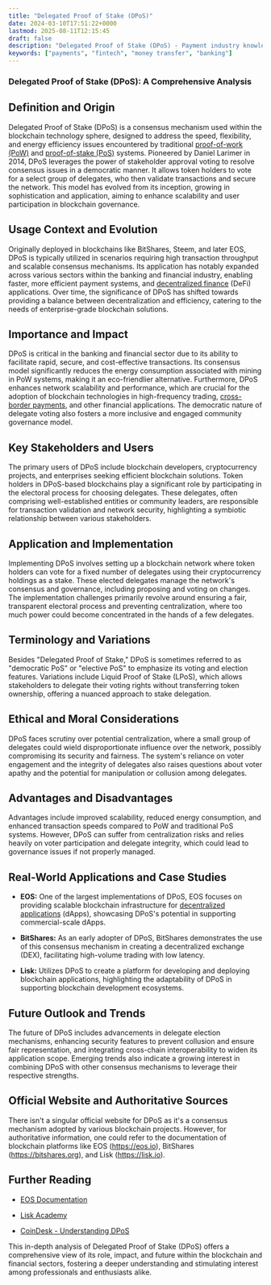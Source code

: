 ```yaml
---
title: "Delegated Proof of Stake (DPoS)"
date: 2024-03-10T17:51:22+0000
lastmod: 2025-08-11T12:15:45
draft: false
description: "Delegated Proof of Stake (DPoS) - Payment industry knowledge and insights"
keywords: ["payments", "fintech", "money transfer", "banking"]
---
```


### Delegated Proof of Stake (DPoS): A Comprehensive Analysis

## Definition and Origin

Delegated Proof of Stake (DPoS) is a consensus mechanism used within the blockchain technology sphere, designed to address the speed, flexibility, and energy efficiency issues encountered by traditional [proof-of-work (PoW)](https://faisalkhanllc.xyz/resources/payments-wiki/p/proof-of-work-pow/) and [proof-of-stake (PoS)](https://faisalkhanllc.xyz/resources/payments-wiki/p/proof-of-stake-pos/) systems. Pioneered by Daniel Larimer in 2014, DPoS leverages the power of stakeholder approval voting to resolve consensus issues in a democratic manner. It allows token holders to vote for a select group of delegates, who then validate transactions and secure the network. This model has evolved from its inception, growing in sophistication and application, aiming to enhance scalability and user participation in blockchain governance.

## Usage Context and Evolution

Originally deployed in blockchains like BitShares, Steem, and later EOS, DPoS is typically utilized in scenarios requiring high transaction throughput and scalable consensus mechanisms. Its application has notably expanded across various sectors within the banking and financial industry, enabling faster, more efficient payment systems, and [decentralized finance](https://faisalkhanllc.xyz/resources/payments-wiki/d/decentralized-finance-defi/) (DeFi) applications. Over time, the significance of DPoS has shifted towards providing a balance between decentralization and efficiency, catering to the needs of enterprise-grade blockchain solutions.

## Importance and Impact

DPoS is critical in the banking and financial sector due to its ability to facilitate rapid, secure, and cost-effective transactions. Its consensus model significantly reduces the energy consumption associated with mining in PoW systems, making it an eco-friendlier alternative. Furthermore, DPoS enhances network scalability and performance, which are crucial for the adoption of blockchain technologies in high-frequency trading, [cross-border payments](https://faisalkhanllc.xyz/resources/payments-wiki/c/cross-border-payments/), and other financial applications. The democratic nature of delegate voting also fosters a more inclusive and engaged community governance model.

## Key Stakeholders and Users

The primary users of DPoS include blockchain developers, cryptocurrency projects, and enterprises seeking efficient blockchain solutions. Token holders in DPoS-based blockchains play a significant role by participating in the electoral process for choosing delegates. These delegates, often comprising well-established entities or community leaders, are responsible for transaction validation and network security, highlighting a symbiotic relationship between various stakeholders.

## Application and Implementation

Implementing DPoS involves setting up a blockchain network where token holders can vote for a fixed number of delegates using their cryptocurrency holdings as a stake. These elected delegates manage the network's consensus and governance, including proposing and voting on changes. The implementation challenges primarily revolve around ensuring a fair, transparent electoral process and preventing centralization, where too much power could become concentrated in the hands of a few delegates.

## Terminology and Variations

Besides "Delegated Proof of Stake," DPoS is sometimes referred to as "democratic PoS" or "elective PoS" to emphasize its voting and election features. Variations include Liquid Proof of Stake (LPoS), which allows stakeholders to delegate their voting rights without transferring token ownership, offering a nuanced approach to stake delegation.

## Ethical and Moral Considerations

DPoS faces scrutiny over potential centralization, where a small group of delegates could wield disproportionate influence over the network, possibly compromising its security and fairness. The system's reliance on voter engagement and the integrity of delegates also raises questions about voter apathy and the potential for manipulation or collusion among delegates.

## Advantages and Disadvantages

Advantages include improved scalability, reduced energy consumption, and enhanced transaction speeds compared to PoW and traditional PoS systems. However, DPoS can suffer from centralization risks and relies heavily on voter participation and delegate integrity, which could lead to governance issues if not properly managed.

## Real-World Applications and Case Studies

- **EOS:** One of the largest implementations of DPoS, EOS focuses on providing scalable blockchain infrastructure for [decentralized applications](https://faisalkhanllc.xyz/resources/payments-wiki/d/decentralized-applications-dapps/) (dApps), showcasing DPoS's potential in supporting commercial-scale dApps.

- **BitShares:** As an early adopter of DPoS, BitShares demonstrates the use of this consensus mechanism in creating a decentralized exchange (DEX), facilitating high-volume trading with low latency.

- **Lisk:** Utilizes DPoS to create a platform for developing and deploying blockchain applications, highlighting the adaptability of DPoS in supporting blockchain development ecosystems.

## Future Outlook and Trends

The future of DPoS includes advancements in delegate election mechanisms, enhancing security features to prevent collusion and ensure fair representation, and integrating cross-chain interoperability to widen its application scope. Emerging trends also indicate a growing interest in combining DPoS with other consensus mechanisms to leverage their respective strengths.

## Official Website and Authoritative Sources

There isn't a singular official website for DPoS as it's a consensus mechanism adopted by various blockchain projects. However, for authoritative information, one could refer to the documentation of blockchain platforms like EOS (https://eos.io), BitShares (https://bitshares.org), and Lisk (https://lisk.io).

## Further Reading

- [EOS Documentation](https://developers.eos.io/)

- [Lisk Academy](https://lisk.io/academy)

- [CoinDesk - Understanding DPoS](https://www.coindesk.com/learn)

This in-depth analysis of Delegated Proof of Stake (DPoS) offers a comprehensive view of its role, impact, and future within the blockchain and financial sectors, fostering a deeper understanding and stimulating interest among professionals and enthusiasts alike.